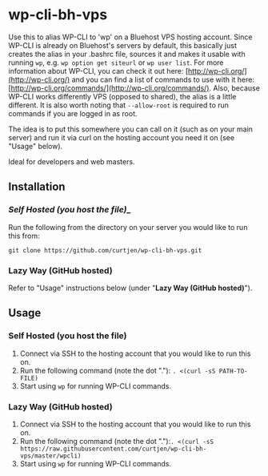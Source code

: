 wp-cli-bh-vps
=============

Use this to alias WP-CLI to 'wp' on a Bluehost VPS hosting account. Since WP-CLI is already on Bluehost's servers by default, this basically just creates the alias in your .bashrc file, sources it and makes it usable with running ```wp```, e.g. ```wp option get siteurl``` or ```wp user list```. For more information about WP-CLI, you can check it out here: [http://wp-cli.org/](http://wp-cli.org/) and you can find a list of commands to use with it here: [http://wp-cli.org/commands/](http://wp-cli.org/commands/). Also, because WP-CLI works differently VPS (opposed to shared), the alias is a little different. It is also worth noting that ```--allow-root``` is required to run commands if you are logged in as root.

The idea is to put this somewhere you can call on it (such as on your main server) and run it via curl on the hosting account you need it on (see "Usage" below).

Ideal for developers and web masters.

## Installation

### _Self Hosted (you host the file)__
Run the following from the directory on your server you would like to run this from:
```
git clone https://github.com/curtjen/wp-cli-bh-vps.git
```

### __Lazy Way (GitHub hosted)__
Refer to "Usage" instructions below (under "__Lazy Way (GitHub hosted)__").


## Usage

### __Self Hosted (you host the file)__
1. Connect via SSH to the hosting account that you would like to run this on.
2. Run the following command (note the dot "."): ```. <(curl -sS PATH-TO-FILE)```
3. Start using ```wp``` for running WP-CLI commands.

### __Lazy Way (GitHub hosted)__
1. Connect via SSH to the hosting account that you would like to run this on.
2. Run the following command (note the dot "."):```. <(curl -sS https://raw.githubusercontent.com/curtjen/wp-cli-bh-vps/master/wpcli)```
3. Start using ```wp``` for running WP-CLI commands.

